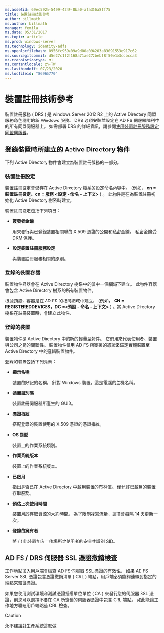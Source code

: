 ```yaml
---
ms.assetid: 69ec592a-5499-4249-8ba0-afa356a8ff75
title: 裝置註冊技術參考
author: billmath
ms.author: billmath
manager: femila
ms.date: 05/31/2017
ms.topic: article
ms.prod: windows-server
ms.technology: identity-adfs
ms.openlocfilehash: 0956fc959a09a9d00a098203a83091553e917c62
ms.sourcegitcommit: d5e27c1f2f168a71ae272bebf8f50e1b3ccbcca3
ms.translationtype: MT
ms.contentlocale: zh-TW
ms.lasthandoff: 07/23/2020
ms.locfileid: "86966770"
---
```

# <a name="device-registration-technical-reference"></a>裝置註冊技術參考
裝置註冊服務 \( DRS \) 是 windows Server 2012 R2 上的 Active Directory 同盟服務角色隨附的新 Windows 服務。  DRS 必須安裝並設定在 AD FS 伺服器陣列中的所有同盟伺服器上。  如需部署 DRS 的詳細資訊，請參閱[使用裝置註冊服務設定同盟伺服器](/previous-versions/windows/it-pro/windows-server-2012-R2-and-2012/dn486831(v=ws.11))。  
  
## <a name="active-directory-objects-created-when-a-device-is-registered"></a>登錄裝置時所建立的 Active Directory 物件  
下列 Active Directory 物件會建立為裝置註冊服務的一部分。  
  
### <a name="device-registration-configuration"></a>裝置註冊設定  
裝置註冊設定會儲存在 Active Directory 樹系的設定命名內容中。 \(例如， **cn \= 裝置註冊設定、cn \= 服務 <設定 \- 命名 \- 上下文>** \) 。 此物件是在為裝置註冊初始化 Active Directory 樹系時建立。  
  
裝置註冊設定包括下列項目：  
  
-   **簽發者金鑰**  
  
    用來發行與已登錄裝置相關聯的 X.509 憑證的公開和私密金鑰。  私密金鑰受 DKM 保護。  
  
-   **設定裝置註冊服務設定**  
  
    與裝置註冊服務相關的原則。  
  
### <a name="registered-devices-container"></a>登錄的裝置容器  
裝置物件容器會在 Active Directory 樹系中的其中一個網域下建立。  此物件容器會包含 Active Directory 樹系的所有裝置物件。  
  
根據預設，容器是在 AD FS 的相同網域中建立。  \(例如， **CN \= REGISTEREDDEVICES，DC \=<預設 \- 命名 \- 上下文>** \) 。當 Active Directory 樹系在註冊裝置時，會建立此物件。  
  
### <a name="registered-devices"></a>登錄的裝置  
裝置物件是 Active Directory 中的新的輕量型物件。  它們用來代表使用者、裝置與公司之間的關聯性。  裝置物件使用 AD FS 所簽署的憑證來錨定實體裝置至 Active Directory 中的邏輯裝置物件。  
  
登錄的裝置包括下列元素：  
  
-   **顯示名稱**  
  
    裝置的好記的名稱。  針對 Windows 裝置，這是電腦的主機名稱。  
  
-   **裝置識別碼**  
  
    裝置註冊伺服器所產生的 GUID。  
  
-   **憑證指紋**  
  
    搭配登錄的裝置使用的 X.509 憑證的憑證指紋。  
  
-   **OS 類型**  
  
    裝置上的作業系統類別。  
  
-   **作業系統版本**  
  
    裝置上的作業系統版本。  
  
-   **已啟用**  
  
    指出是否已在 Active Directory 中啟用裝置的布林值。  僅允許已啟用的裝置存取服務。  
  
-   **預估上次使用時間**  
  
    裝置用於存取資源的大約時間。  為了限制複寫流量，這僅會每隔 14 天更新一次。  
  
-   **登錄的擁有者**  
  
    將 \( \) 此裝置加入工作場所之使用者的安全性識別 SID。  
  
## <a name="ad-fsdrs-server-ssl-certificate-revocation-checking"></a>AD FS \/ DRS 伺服器 SSL 憑證撤銷檢查  
工作地點加入用戶端會檢查 AD FS 伺服器 SSL 憑證的有效性。  如果 AD FS Server SSL 憑證包含憑證撤銷清單 \( CRL \) 端點，用戶端必須能夠連線到指定的端點來驗證憑證。  
  
如果您使用測試環境和測試憑證授權單位單位 \( CA \) 來發行您的伺服器 SSL 憑證，則您可以選擇不要在 CA 所簽發的伺服器憑證中包含 CRL 端點。  如此能讓工作地方聯結用戶端略過 CRL 檢查。  
  
> [!CAUTION]  
> 永不建議對生產系統這麼做  
  
